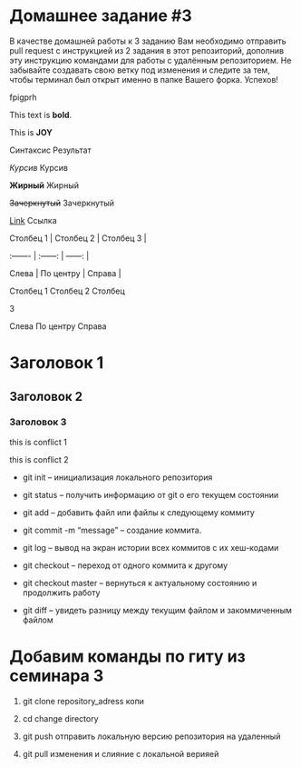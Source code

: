# Домашнее задание #3

В качестве домашней работы к 3 заданию Вам необходимо отправить pull request с инструкцией из 2 задания в этот репозиторий, дополнив эту инструкцию командами для работы с удалённым репозиторием. Не забывайте создавать свою ветку под изменения и следите за тем, чтобы терминал был открыт именно в папке Вашего форка. Успехов!

fpigprh

This text is **bold**.

This is **JOY**

Синтаксис	Результат

*Курсив*	Курсив

**Жирный**	Жирный

~~Зачеркнутый~~	Зачеркнутый

[Link](https://vivaldi.com/)	Ссылка

Столбец 1 | Столбец 2 | Столбец 3 |

:——- | :——: | ——: |

Слева | По центру | Справа |	

Столбец 1	Столбец 2	Столбец

 3

Слева	По центру	Справа

# Заголовок 1

## Заголовок 2

### Заголовок 3

this is conflict 1

this is conflict 2

* git init – инициализация локального репозитория 

* git status – получить информацию от git о его текущем состоянии 

* git add – добавить файл или файлы к следующему коммиту 

* git commit -m “message” – создание коммита. 

* git log – вывод на экран истории всех коммитов с их хеш-кодами

* git checkout – переход от одного коммита к другому 

* git checkout master – вернуться к актуальному состоянию и продолжить работу 

* git diff – увидеть разницу между текущим файлом и закоммиченным файлом

# Добавим команды по гиту из семинара 3 

1. git clone repository_adress копи

2. cd change directory

3. git push отправить локальную версию репозитория на удаленный

4. git pull изменения и слияние с локальной верияей

